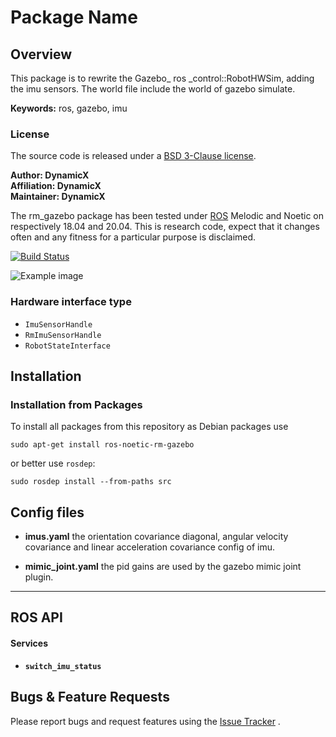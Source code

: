 # Package Name

## Overview

This package is to rewrite the Gazebo_ ros _control::RobotHWSim, adding the imu sensors.
The world file include the world of gazebo simulate.

**Keywords:** ros, gazebo, imu


### License

The source code is released under a [BSD 3-Clause license](https://github.com/rm-controls/rm_controllers/blob/master/LICENSE).

**Author: DynamicX<br />
Affiliation: DynamicX<br />
Maintainer: DynamicX**

The rm_gazebo package has been tested under [ROS](http://www.ros.org) Melodic and Noetic on respectively 18.04 and 20.04. This is research code, expect that it changes often and any fitness for a particular purpose is disclaimed.


[![Build Status](http://rsl-ci.ethz.ch/buildStatus/icon?job=ros_best_practices)](http://rsl-ci.ethz.ch/job/ros_best_practices/)

![Example image](doc/example.jpg)


### Hardware interface type

+ `ImuSensorHandle` 
+ `RmImuSensorHandle` 
+ `RobotStateInterface`

## Installation

### Installation from Packages

To install all packages from this repository as Debian packages use

```shell
sudo apt-get install ros-noetic-rm-gazebo
```

or better use `rosdep`:

```shell
sudo rosdep install --from-paths src
```



## Config files

* **imus.yaml** the orientation covariance diagonal, angular velocity covariance and linear acceleration covariance config of imu.

* **mimic_joint.yaml** the pid gains are used by the gazebo mimic joint plugin.

* ****

## ROS API


#### Services

* **`switch_imu_status`** 


## Bugs & Feature Requests

Please report bugs and request features using the [Issue Tracker](https://github.com/gdut-dynamic-x/rm_template/issues)
.


